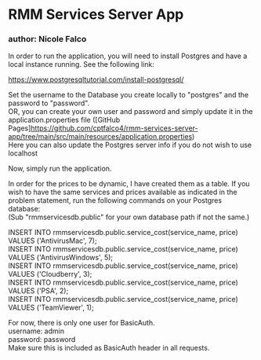 # RMM Services Server App
### author: Nicole Falco
In order to run the application, you will need to install Postgres and have a local instance running. See the following link:  

https://www.postgresqltutorial.com/install-postgresql/

Set the username to the Database you create locally to "postgres" and the password to "password".  
OR, you can create your own user and password and simply update it in the application.properties file ([GitHub Pages]https://github.com/cptfalco4/rmm-services-server-app/tree/main/src/main/resources/application.properties)  
Here you can also update the Postgres server info if you do not wish to use localhost

Now, simply run the application.

In order for the prices to be dynamic, I have created them as a table. If you wish to have the same services and prices available as indicated in the problem statement, run the following commands on your Postgres database:  
(Sub "rmmservicesdb.public" for your own database path if not the same.)

INSERT INTO rmmservicesdb.public.service_cost(service_name, price) VALUES ('AntivirusMac', 7);  
INSERT INTO rmmservicesdb.public.service_cost(service_name, price) VALUES ('AntivirusWindows', 5);  
INSERT INTO rmmservicesdb.public.service_cost(service_name, price) VALUES ('Cloudberry', 3);  
INSERT INTO rmmservicesdb.public.service_cost(service_name, price) VALUES ('PSA', 2);  
INSERT INTO rmmservicesdb.public.service_cost(service_name, price) VALUES ('TeamViewer', 1);  

For now, there is only one user for BasicAuth.  
username: admin  
password: password  
Make sure this is included as BasicAuth header in all requests. 

